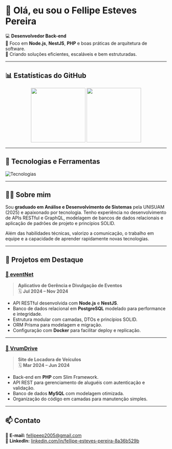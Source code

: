 # 👋 Olá, eu sou o Fellipe Esteves Pereira

💻 **Desenvolvedor Back-end**  
🎯 Foco em **Node.js**, **NestJS**, **PHP** e boas práticas de arquitetura de software.  
🚀 Criando soluções eficientes, escaláveis e bem estruturadas.

---

## 📊 Estatísticas do GitHub
<div align="center">
  <img height="170em" src="https://github-readme-stats.vercel.app/api?username=fellipeep-dev&show_icons=true&theme=radical&count_private=true&hide_border=true" />
  <img height="170em" src="https://github-readme-stats.vercel.app/api/top-langs/?username=fellipeep-dev&layout=compact&langs_count=8&theme=radical&hide_border=true" />
</div>

---

## 🚀 Tecnologias e Ferramentas

![Tecnologias](https://skillicons.dev/icons?i=javascript,typescript,php,java,python,nestjs,postgresql,mysql,prisma,graphql,docker,git,linux&perline=6)

---

## 🧑‍💻 Sobre mim
Sou **graduado em Análise e Desenvolvimento de Sistemas** pela UNISUAM (2025) e apaixonado por tecnologia. Tenho experiência no desenvolvimento de APIs RESTful e GraphQL, modelagem de bancos de dados relacionais e aplicação de padrões de projeto e princípios SOLID.

Além das habilidades técnicas, valorizo a comunicação, o trabalho em equipe e a capacidade de aprender rapidamente novas tecnologias.

---

## 📌 Projetos em Destaque

### [📅 eventNet](https://github.com/fellipeep-dev)
> **Aplicativo de Gerência e Divulgação de Eventos**  
🗓 **Jul 2024 – Nov 2024**

- API RESTful desenvolvida com **Node.js** e **NestJS**.  
- Banco de dados relacional em **PostgreSQL** modelado para performance e integridade.  
- Estrutura modular com camadas, DTOs e princípios SOLID.  
- ORM Prisma para modelagem e migração.  
- Configuração com **Docker** para facilitar deploy e replicação.

---

### [🚗 VrumDrive](https://github.com/fellipeep-dev)
> **Site de Locadora de Veículos**  
🗓 **Mar 2024 – Jun 2024**

- Back-end em **PHP** com Slim Framework.  
- API REST para gerenciamento de aluguéis com autenticação e validação.  
- Banco de dados **MySQL** com modelagem otimizada.  
- Organização do código em camadas para manutenção simples.

---

## 📫 Contato

📧 **E-mail:** [fellipeep2005@gmail.com](mailto:fellipeep2005@gmail.com)  
💼 **LinkedIn:** [linkedin.com/in/fellipe-esteves-pereira-8a36b529b](https://www.linkedin.com/in/fellipe-esteves-pereira-8a36b529b/)
